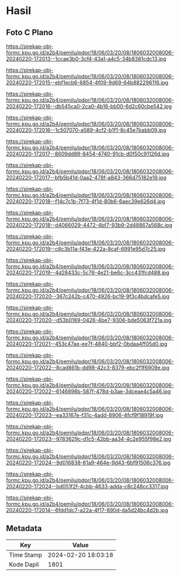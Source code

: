 # Hasil

## Foto C Plano

https://sirekap-obj-formc.kpu.go.id/a2b4/pemilu/pdpr/18/06/03/20/08/1806032008006-20240220-172013--1ccae3b0-3cf4-43a1-a4c5-34b8381cdc13.jpg

https://sirekap-obj-formc.kpu.go.id/a2b4/pemilu/pdpr/18/06/03/20/08/1806032008006-20240220-172015--ebf1ecb6-6854-4f09-9d69-64b882296116.jpg

https://sirekap-obj-formc.kpu.go.id/a2b4/pemilu/pdpr/18/06/03/20/08/1806032008006-20240220-172016--db545ca0-2ca0-4b16-bb00-6d2c60cbe542.jpg

https://sirekap-obj-formc.kpu.go.id/a2b4/pemilu/pdpr/18/06/03/20/08/1806032008006-20240220-172016--1c507070-a589-4cf2-b1f1-8c45e7babb09.jpg

https://sirekap-obj-formc.kpu.go.id/a2b4/pemilu/pdpr/18/06/03/20/08/1806032008006-20240220-172017--8609dd89-8454-4740-91cb-d0f50c91126d.jpg

https://sirekap-obj-formc.kpu.go.id/a2b4/pemilu/pdpr/18/06/03/20/08/1806032008006-20240220-172017--bfb5b41d-0aa2-478f-a843-366d75182e19.jpg

https://sirekap-obj-formc.kpu.go.id/a2b4/pemilu/pdpr/18/06/03/20/08/1806032008006-20240220-172018--f14c7c1b-7f73-4f1d-80b6-6aec39e626d4.jpg

https://sirekap-obj-formc.kpu.go.id/a2b4/pemilu/pdpr/18/06/03/20/08/1806032008006-20240220-172018--d4066029-4472-4bf7-93b9-2d48867a568c.jpg

https://sirekap-obj-formc.kpu.go.id/a2b4/pemilu/pdpr/18/06/03/20/08/1806032008006-20240220-172019--c6c3b11a-f43e-422a-8caf-6991e95d7c25.jpg

https://sirekap-obj-formc.kpu.go.id/a2b4/pemilu/pdpr/18/06/03/20/08/1806032008006-20240220-172019--4d28433c-5c76-4e21-be6c-3cc431fcd488.jpg

https://sirekap-obj-formc.kpu.go.id/a2b4/pemilu/pdpr/18/06/03/20/08/1806032008006-20240220-172020--367c242b-c470-4926-bc19-9f3c4bdcafe5.jpg

https://sirekap-obj-formc.kpu.go.id/a2b4/pemilu/pdpr/18/06/03/20/08/1806032008006-20240220-172020--d53b0169-0426-4be7-9306-bde5063f721a.jpg

https://sirekap-obj-formc.kpu.go.id/a2b4/pemilu/pdpr/18/06/03/20/08/1806032008006-20240220-172021--453c47ae-ee7f-4840-bbf2-0bdaa4ff05d0.jpg

https://sirekap-obj-formc.kpu.go.id/a2b4/pemilu/pdpr/18/06/03/20/08/1806032008006-20240220-172022--8cad861b-dd98-42c3-8379-ebc2f1f6909e.jpg

https://sirekap-obj-formc.kpu.go.id/a2b4/pemilu/pdpr/18/06/03/20/08/1806032008006-20240220-172022--6146898b-587f-478d-b3ae-3dceae4c5a46.jpg

https://sirekap-obj-formc.kpu.go.id/a2b4/pemilu/pdpr/18/06/03/20/08/1806032008006-20240220-172023--ea33167e-f31c-4add-8906-4fcf9f18919f.jpg

https://sirekap-obj-formc.kpu.go.id/a2b4/pemilu/pdpr/18/06/03/20/08/1806032008006-20240220-172023--9783629c-d1c5-42bb-aa34-4c2e955f98e2.jpg

https://sirekap-obj-formc.kpu.go.id/a2b4/pemilu/pdpr/18/06/03/20/08/1806032008006-20240220-172024--9d016838-61a9-464e-9d43-6bf91506c376.jpg

https://sirekap-obj-formc.kpu.go.id/a2b4/pemilu/pdpr/18/06/03/20/08/1806032008006-20240220-172024--bd051f2f-4cbb-4633-adda-c8c248cc3317.jpg

https://sirekap-obj-formc.kpu.go.id/a2b4/pemilu/pdpr/18/06/03/20/08/1806032008006-20240220-172014--6fdd1dc7-a22a-4f17-890d-da5d24bc4d2b.jpg


## Metadata

| Key        | Value               |
| ---------- | ------------------- |
| Time Stamp | 2024-02-20 18:03:18 |
| Kode Dapil | 1801                |



